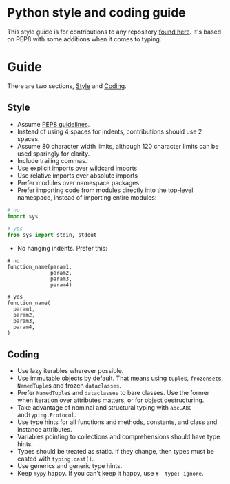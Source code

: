 # Python style and coding guide
This style guide is for contributions to any repository [found here](https://github.com/alexdelorenzo/). It's based on PEP8 with some additions when it comes to typing.

# Guide
There are two sections, [Style](/#style) and [Coding](/#coding).

## Style
  - Assume [PEP8 guidelines](https://www.python.org/dev/peps/pep-0008/). 
  - Instead of using 4 spaces for indents, contributions should use 2 spaces.
  - Assume 80 character width limits, although 120 character limits can be used sparingly for clarity.
  - Include trailing commas.
  - Use explicit imports over wildcard imports
  - Use relative imports over absolute imports
  - Prefer modules over namespace packages
  - Prefer importing code from modules directly into the top-level namespace, instead of importing entire modules:
  ```python
  # no
  import sys

  # yes
  from sys import stdin, stdout
  ```
  - No hanging indents. Prefer this:
  ```python3
  # no
  function_name(param1, 
                param2, 
                param3, 
                param4)

  # yes
  function_name(
    param1,
    param2,
    param3,
    param4,
  )
  ```

## Coding
  - Use lazy iterables wherever possible.
  - Use immutable objects by default. That means using `tuple`s, `frozenset`s, `NamedTuple`s and frozen `dataclasses`.
  - Prefer `NamedTuple`s and `dataclasses` to bare classes. Use the former when iteration over attributes matters, or for object destructuring.
  - Take advantage of nominal and structural typing with `abc.ABC` and`typing.Protocol`.
  - Use type hints for all functions and methods, constants, and class and instance attributes.
  - Variables pointing to collections and comprehensions should have type hints.
  - Types should be treated as static. If they change, then types must be casted with `typing.cast()`.
  - Use generics and generic type hints.
  - Keep `mypy` happy. If you can't keep it happy, use `#  type: ignore`.
